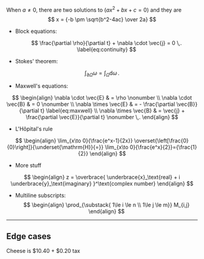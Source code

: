 When $a \ne 0$, there are two solutions to $(ax^2 + bx + c = 0)$ and they are 
$$ x = {-b \pm \sqrt{b^2-4ac} \over 2a} $$

- Block equations:

    $$ \frac{\partial \rho}{\partial t} + \nabla \cdot \vec{j} = 0 \,. \label{eq:continuity} $$

- Stokes' theorem:

$$ \begin{equation}
    \int_{\partial\Omega} \omega = \int_{\Omega} \mathrm{d}\omega \,.
    \label{eq:stokes}
  \end{equation} $$

- Maxwell's equations:

$$
\begin{align}
  \nabla \cdot  \vec{E} & = \rho \nonumber                                              \\
  \nabla \cdot  \vec{B} & = 0    \nonumber                                              \\
  \nabla \times \vec{E} & = - \frac{\partial \vec{B}}{\partial t} \label{eq:maxwell}    \\
  \nabla \times \vec{B} & = \vec{j} + \frac{\partial \vec{E}}{\partial t} \nonumber \,.
\end{align}
$$

- L'Hôpital's rule

$$
\begin{align}
  \lim_{x\to 0}{\frac{e^x-1}{2x}}
  \overset{\left[\frac{0}{0}\right]}{\underset{\mathrm{H}}{=}}
  \lim_{x\to 0}{\frac{e^x}{2}}={\frac{1}{2}}
\end{align}
$$

- More stuff

$$
\begin{align}
  z = \overbrace{
  \underbrace{x}_\text{real} + i
  \underbrace{y}_\text{imaginary}
  }^\text{complex number}
\end{align}
$$

- Multiline subscripts: $$
\begin{align}
  \prod_{\substack{
  1\le i \le n      \\
  1\le j \le m}}
  M_{i,j}
\end{align}
$$
---
## Edge cases
Cheese is $10.40 + $0.20 tax
